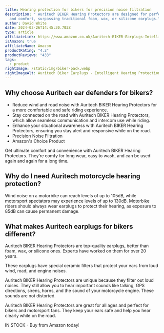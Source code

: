 ```yaml
---
title: Hearing protection for bikers for precision noise filtration
description: " Auritech BIKER Hearing Protectors are designed for performance
  and comfort, surpassing traditional foam, wax, or silicone earplugs."
author: David White
date: 2024-02-26T14:45:30.703Z
type: article
affiliateLink: https://www.amazon.co.uk/Auritech-BIKER-Earplugs-Intelligent-Motorcyclists/dp/B01FUFT0SW?maas=maas_adg_C21708103096B6C69FBB4BFB746EEE52_afap_abs&ref_=aa_maas&tag=maas
isAmazon: true
affiliateName: Amazon
productRating: "4.2"
productReviews: "433"
tags:
  - product
rightImage: /static/img/biker-pack.webp
rightImageAlt: Auritech Biker Earplugs - Intelligent Hearing Protection for Motorcyclists
---
```

## **Why choose Auritech ear defenders for bikers?**

* Reduce wind and road noise with Auritech BIKER Hearing Protectors for a more comfortable and safe riding experience.
* Stay connected on the road with Auritech BIKER Hearing Protectors, which allow seamless communication and intercom use while riding.
* Enhance your situational awareness with Auritech BIKER Hearing Protectors, ensuring you stay alert and responsive while on the road.
* Precision Noise Filtration
* Amazon's Choice Product

Get ultimate comfort and convenience with Auritech BIKER Hearing Protectors. They're comfy for long wear, easy to wash, and can be used again and again for a long time.

## **Why do I need Auritech motorcycle hearing protection?**

Wind noise on a motorbike can reach levels of up to 105dB, while motorsport spectators may experience levels of up to 130dB. Motorbike riders should always wear earplugs to protect their hearing, as exposure to 85dB can cause permanent damage.

## **What makes Auritech earplugs for bikers different?**

Auritech BIKER Hearing Protectors are top-quality earplugs, better than foam, wax, or silicone ones. Experts have worked on them for over 20 years.

These earplugs have special ceramic filters that protect your ears from loud wind, road, and engine noises.

Auritech BIKER Hearing Protectors are unique because they filter out loud noises. They still allow you to hear important sounds like talking, GPS directions, sirens, horns, and the sound of your motorcycle engine. These sounds are not distorted.

Auritech BIKER Hearing Protectors are great for all ages and perfect for bikers and motorsport fans. They keep your ears safe and help you hear clearly while on the road.

IN STOCK - Buy from Amazon today!
